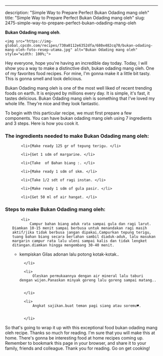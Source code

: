 ---
description: "Simple Way to Prepare Perfect Bukan Odading mang oleh"
title: "Simple Way to Prepare Perfect Bukan Odading mang oleh"
slug: 2475-simple-way-to-prepare-perfect-bukan-odading-mang-oleh

<p>
	<strong>Bukan Odading mang oleh</strong>. 
	
</p>
<p>
	
	<img src="https://img-global.cpcdn.com/recipes/730a0112e6352dfa/680x482cq70/bukan-odading-mang-oleh-foto-resep-utama.jpg" alt="Bukan Odading mang oleh" style="width: 100%;">
	
	
</p>
<p>
	Hey everyone, hope you're having an incredible day today. Today, I will show you a way to make a distinctive dish, bukan odading mang oleh. One of my favorites food recipes. For mine, I'm gonna make it a little bit tasty. This is gonna smell and look delicious.
</p>
	
<p>
	
</p>
<p>
	Bukan Odading mang oleh is one of the most well liked of recent trending foods on earth. It is enjoyed by millions every day. It is simple, it's fast, it tastes delicious. Bukan Odading mang oleh is something that I've loved my whole life. They're nice and they look fantastic.
</p>

<p>
To begin with this particular recipe, we must first prepare a few components. You can have bukan odading mang oleh using 7 ingredients and 3 steps. Here is how you cook it.
</p>

<h3>The ingredients needed to make Bukan Odading mang oleh:</h3>

<ol>
	
		<li>{Make ready 125 gr of tepung terigu. </li>
	
		<li>{Get 1 sdm of margarine. </li>
	
		<li>{Take  of Bahan biang :. </li>
	
		<li>{Make ready 1 sdm of skm. </li>
	
		<li>{Take 1/2 sdt of ragi instan. </li>
	
		<li>{Make ready 1 sdm of gula pasir. </li>
	
		<li>{Get 50 ml of air hangat. </li>
	
</ol>
<p>
	
</p>

<h3>Steps to make Bukan Odading mang oleh:</h3>

<ol>
	
		<li>
			Campur bahan biang aduk rata sampai gula dan ragi larut. Diamkan 10-15 menit sampai berbusa untuk menandakan ragi masih aktif/jika tidak berbusa jangan dipakai.Campurkan tepung terigu, tuang bahan biang secara berlahan sambil diaduk-aduk, lalu masukan margarin campur rata lalu uleni sampai kalis dan tidak lengket ditangan.diamkan hingga mengembang 30-40 menit.
- kempiskan Gilas adonan lalu potong kotak-kotak..
			
			
		</li>
	
		<li>
			Oleskan permukaannya dengan air mineral lalu taburi dengan wijen.Panaskan minyak goreng lalu goreng sampai matang..
			
			
		</li>
	
		<li>
			Angkat sajikan.buat teman pagi siang atau soremu♥️.
			
			
		</li>
	
</ol>

<p>
	
</p>

<p>
	So that's going to wrap it up with this exceptional food bukan odading mang oleh recipe. Thanks so much for reading. I'm sure that you will make this at home. There's gonna be interesting food at home recipes coming up. Remember to bookmark this page in your browser, and share it to your family, friends and colleague. Thank you for reading. Go on get cooking!
</p>
